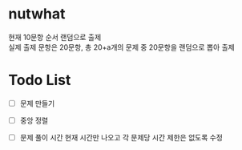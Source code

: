 # nutwhat
현재 10문항 순서 랜덤으로 출제  
실제 출제 문항은 20문항, 총 20+a개의 문제 중 20문항을 랜덤으로 뽑아 출제

# Todo List
- [ ] 문제 만들기
- [ ] 중앙 정렬
- [ ] 문제 풀이 시간 현재 시간만 나오고 각 문제당 시간 제한은 없도록 수정

